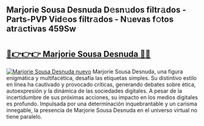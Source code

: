 ## Marjorie Sousa Desnuda D𝚎sn𝚞dos filtr𝚊dos - Parts-PVP Vid𝚎os filtr𝚊dos - N𝚞evas f𝚘tos atr𝚊ctivas 459Sw

# <h2><a href="http://mb0rrzy.tromn.icu/?c=Marjorie+Sousa+Desnuda">🔗👉👉👉 Marjorie Sousa Desnuda 🔗🔗</a></h2>

[![Marjorie Sousa Desnuda nuevo](https://i.imgur.com/pEAQMta.gif)](http://mb0rrzy.tromn.icu/?c=Marjorie+Sousa+Desnuda)
Marjorie Sousa Desnuda, una figura enigmática y multifacética, desafía las etiquetas simples. Su distintivo estilo en línea ha cautivado y provocado críticas, generando debates sobre ética, autoexpresión y la dinámica de las sociedades digitales. A pesar de la incertidumbre de sus próximas acciones, su impacto en los medios digitales es profundo. Impulsada por una determinación inquebrantable y un carisma innegable, la presencia de Marjorie Sousa Desnuda en el universo virtual no tiene paralelo.

